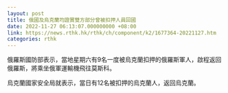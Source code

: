 ```yaml
---
layout: post
title: 俄國及烏克蘭均證實雙方部分曾被扣押人員回國
date: 2022-11-27 06:13:07.000000000 +08:00
link: https://news.rthk.hk/rthk/ch/component/k2/1677364-20221127.htm
categories: rthk
---
```


俄羅斯國防部表示，當地星期六有9名一度被烏克蘭扣押的俄羅斯軍人，啟程返回俄羅斯，將乘坐俄軍運輸機飛往莫斯科。

烏克蘭國家安全局就表示，當日有12名被扣押的烏克蘭人，返回烏克蘭。
